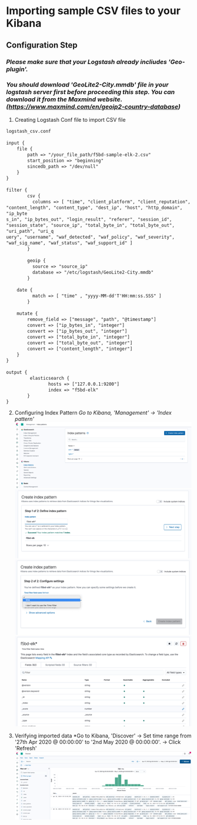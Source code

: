 # Importing sample CSV files to your Kibana

## Configuration Step
### *Please make sure that your Logstash already incliudes 'Geo-plugin'.* 
### *You should download 'GeoLite2-City.mmdb' file in your logstash server first before proceeding this step. You can download it from the Maxmind website.(https://www.maxmind.com/en/geoip2-country-database)* 

1. Creating Logstash Conf file to import CSV file
```
logstash_csv.conf

input {
    file {
        path => "/your_file_path/f5bd-sample-elk-2.csv"
        start_position => "beginning"
        sincedb_path => "/dev/null"
	}
}

filter {
        csv {
          columns => [ "time", "client_platform", "client_reputation", "content_length", "content_type", "dest_ip", "host", "http_domain", "ip_byte
s_in", "ip_bytes_out", "login_result", "referer", "session_id", "session_state", "source_ip", "total_byte_in", "total_byte_out", "uri_path", "uri_q
uery", "username", "waf_detected", "waf_policy", "waf_severity", "waf_sig_name", "waf_status", "waf_support_id" ]
        }

        geoip {
          source => "source_ip"
          database => "/etc/logstash/GeoLite2-City.mmdb"
        }

	date {
          match => [ "time" , "yyyy-MM-dd'T'HH:mm:ss.SSS" ]
        }

	mutate {
		remove_field => ["message", "path", "@timestamp"]
		convert => ["ip_bytes_in", "integer"]
		convert => ["ip_bytes_out", "integer"]
		convert => ["total_byte_in", "integer"]
		convert => ["total_byte_out", "integer"]
		convert => ["content_length", "integer"]
	}
}

output {
         elasticsearch {
                hosts => ["127.0.0.1:9200"]
                index => "f5bd-elk"
        }
}
```

2. Configuring Index Pattern 
*Go to Kibana, 'Management' -> 'Index pattern'*
![](import-1.png)
![](import-2.png)
![](import-3.png)
![](import-4.png)

3. Verifying imported data
*Go to Kibana, 'Discover' -> Set time range from '27th Apr 2020 @ 00:00:00' to '2nd May 2020 @ 00:00:00'. -> Click 'Refresh'
![](import-5.png)





